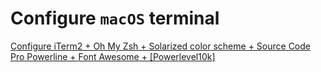 # Configure `macOS` terminal

[Configure iTerm2 + Oh My Zsh + Solarized color scheme + Source Code Pro Powerline + Font Awesome + [Powerlevel10k] ](https://gist.github.com/kevin-smets/8568070)
